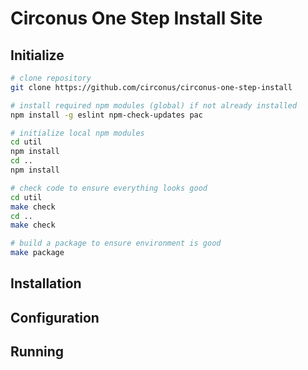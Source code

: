 # Circonus One Step Install Site

## Initialize

```sh
# clone repository
git clone https://github.com/circonus/circonus-one-step-install

# install required npm modules (global) if not already installed
npm install -g eslint npm-check-updates pac

# initialize local npm modules
cd util
npm install
cd ..
npm install

# check code to ensure everything looks good
cd util
make check
cd ..
make check

# build a package to ensure environment is good
make package
```


## Installation
## Configuration
## Running


